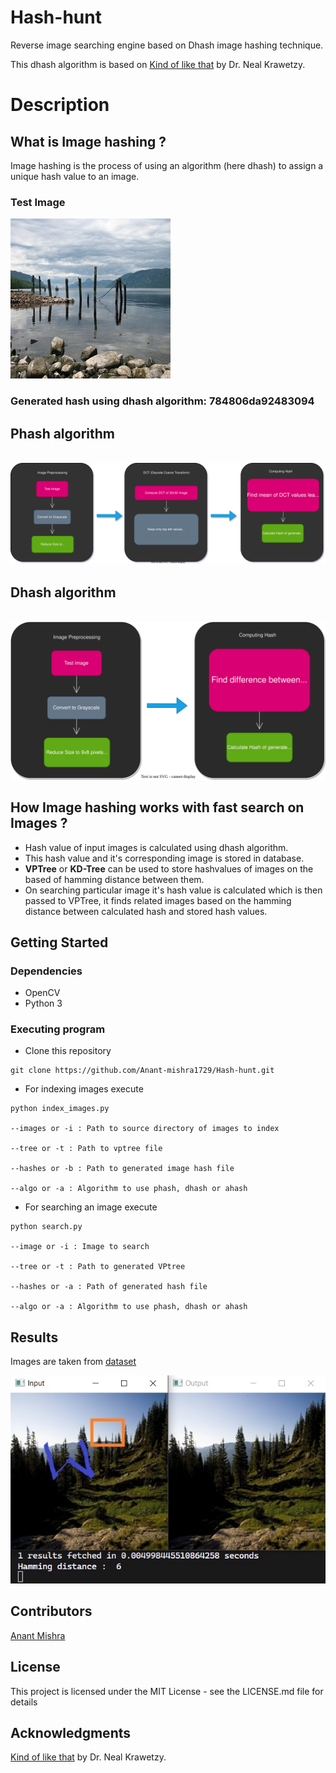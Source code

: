# Hash-hunt

Reverse image searching engine based on Dhash image hashing technique.

This dhash algorithm  is based on 
<a href="https://www.hackerfactor.com/blog/?/archives/529-Kind-of-Like-That.html">Kind of like that</a> by Dr. Neal Krawetzy.

# Description

## What is Image hashing ?
Image hashing is the process of using an algorithm (here dhash) to assign a unique hash value to an image.

### Test Image

<img src = "Resources/lake.jpg">

### Generated hash using dhash algorithm: 784806da92483094

## Phash algorithm

<br />
<img src = "Resources/Phash.svg">

<br />

## Dhash algorithm

<br />
<img src = "Resources/Dhash.svg">

<br />

## How Image hashing works with fast search on Images ?

* Hash value of input images is calculated using dhash algorithm.
* This hash value and it's corresponding image is stored in database.
* **VPTree** or **KD-Tree** can be used to store hashvalues of images on the based of hamming distance between them.
* On searching particular image it's hash value is calculated which is then passed to VPTree, it finds related images based on the hamming distance between calculated hash and stored hash values.

## Getting Started

### Dependencies 

* OpenCV
* Python 3

### Executing program

* Clone this repository

```
git clone https://github.com/Anant-mishra1729/Hash-hunt.git
```
* For indexing images execute
```
python index_images.py 

--images or -i : Path to source directory of images to index

--tree or -t : Path to vptree file

--hashes or -b : Path to generated image hash file

--algo or -a : Algorithm to use phash, dhash or ahash

```

* For searching an image execute
```
python search.py 

--image or -i : Image to search

--tree or -t : Path to generated VPtree

--hashes or -a : Path of generated hash file

--algo or -a : Algorithm to use phash, dhash or ahash
```

## Results
Images are taken from <a href = "https://www.kaggle.com/datasets/erennik/places">dataset</a>

<img src = "Resources/result.jpg">

## Contributors

<a href="https://github.com/Anant-mishra1729">Anant Mishra</a>

## License

This project is licensed under the MIT License - see the LICENSE.md file for details

## Acknowledgments
<a href="https://www.hackerfactor.com/blog/?/archives/529-Kind-of-Like-That.html">Kind of like that</a> by Dr. Neal Krawetzy.
